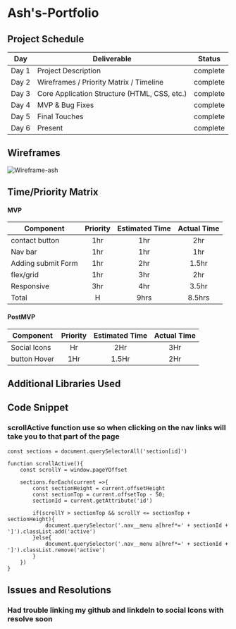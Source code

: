 # Ash's-Portfolio

## Project Schedule

|  Day | Deliverable | Status
|---|---| ---|
|Day 1| Project Description | complete
|Day 2| Wireframes / Priority Matrix / Timeline | complete
|Day 3| Core Application Structure (HTML, CSS, etc.) | complete
|Day 4| MVP & Bug Fixes | complete
|Day 5| Final Touches | complete
|Day 6| Present | complete

## Wireframes

![Wireframe-ash](https://user-images.githubusercontent.com/111319560/192933476-a60292e7-0467-46ec-9e9c-baab1e394a5e.png)

## Time/Priority Matrix 

#### MVP
| Component | Priority | Estimated Time | Actual Time |
| --- | :---: |  :---: | :---: | 
| contact button| 1hr | 1hr | 2hr |
| Nav bar | 1hr | 1hr | 1hr |  
| Adding submit Form | 1hr | 2hr|  1.5hr | 
| flex/grid | 1hr | 3hr | 2hr|
| Responsive| 3hr | 4hr | 3.5hr |
| Total | H | 9hrs| 8.5hrs |

#### PostMVP
| Component | Priority | Estimated Time | Actual Time |
| --- | :---: |  :---: | :---: | 
| Social Icons | Hr | 2Hr | 3Hr |
| button Hover | 1Hr | 1.5Hr | 2Hr |


## Additional Libraries Used

 

## Code Snippet

 
### scrollActive function use so when clicking on the nav links will take you to that part of the page
```
const sections = document.querySelectorAll('section[id]')

function scrollActive(){
    const scrollY = window.pageYOffset

    sections.forEach(current =>{
        const sectionHeight = current.offsetHeight
        const sectionTop = current.offsetTop - 50;
        sectionId = current.getAttribute('id')

        if(scrollY > sectionTop && scrollY <= sectionTop + sectionHeight){
            document.querySelector('.nav__menu a[href*=' + sectionId + ']').classList.add('active')
        }else{
            document.querySelector('.nav__menu a[href*=' + sectionId + ']').classList.remove('active')
        }
    })
}
```

## Issues and Resolutions
### Had trouble linking my github and linkdeln to social Icons with resolve soon
 
